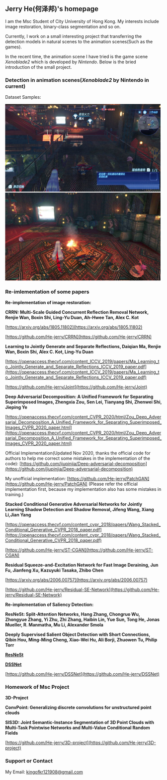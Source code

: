 ## Jerry He(何泽邦)'s homepage

I am the Msc Student of City University of Hong Kong. My interests include image restoration, binary-class segmentation and so on.

Currently, I work on a small interesting project that transferring the detection models in natural scenes to the animation scenes(Such as the games).

In the recent time, the animation scene I have tried is the game scene *Xenoblade2* which is developed by *Nintendo*. Below is the bried introduction of the small project.

### Detection in animation scenes(*Xenoblade2* by Nintendo in current)

Dataset Samples:

<img alt="https://github.com/He-jerry/He-jerry.github.io/raw/main/Xenoblade2/teaser%20image/2021-03-22_21-47-43.mp4_9.jpg" src="https://github.com/He-jerry/He-jerry.github.io/raw/main/Xenoblade2/teaser%20image/2021-03-22_21-47-43.mp4_9.jpg" width="500" height=""><img alt="https://github.com/He-jerry/He-jerry.github.io/raw/main/Xenoblade2/teaser%20image/2021-03-22_21-47-43.mp4_16.jpg" src="https://github.com/He-jerry/He-jerry.github.io/raw/main/Xenoblade2/teaser%20image/2021-03-22_21-47-43.mp4_16.jpg" width="500" height="">


### Re-imlementation of some papers

**Re-implementation of image restoration:**

**CRRN: Multi-Scale Guided Concurrent Reflection Removal Network, Renjie Wan, Boxin Shi, Ling-Yu Duan, Ah-Hwee Tan, Alex C. Kot**

[https://arxiv.org/abs/1805.11802](https://arxiv.org/abs/1805.11802)

[https://github.com/He-jerry/CRRN](https://github.com/He-jerry/CRRN)

**Learning to Jointly Generate and Separate Reflections, Daiqian Ma, Renjie Wan, Boxin Shi, Alex C. Kot, Ling-Yu Duan**

[https://openaccess.thecvf.com/content_ICCV_2019/papers/Ma_Learning_to_Jointly_Generate_and_Separate_Reflections_ICCV_2019_paper.pdf](https://openaccess.thecvf.com/content_ICCV_2019/papers/Ma_Learning_to_Jointly_Generate_and_Separate_Reflections_ICCV_2019_paper.pdf)

[https://github.com/He-jerry/Joint](https://github.com/He-jerry/Joint)

**Deep Adversarial Decomposition: A Unified Framework for Separating Superimposed Images, Zhengxia Zou, Sen Lei, Tianyang Shi, Zhenwei Shi, Jieping Ye**

[https://openaccess.thecvf.com/content_CVPR_2020/html/Zou_Deep_Adversarial_Decomposition_A_Unified_Framework_for_Separating_Superimposed_Images_CVPR_2020_paper.html](https://openaccess.thecvf.com/content_CVPR_2020/html/Zou_Deep_Adversarial_Decomposition_A_Unified_Framework_for_Separating_Superimposed_Images_CVPR_2020_paper.html)

Official Implementation(Updated Nov 2020, thanks the official code for authors to help me correct some mistakes in the implementation of the code): [https://github.com/jiupinjia/Deep-adversarial-decomposition](https://github.com/jiupinjia/Deep-adversarial-decomposition)

My unofficial implementation: [https://github.com/He-jerry/PatchGAN](https://github.com/He-jerry/PatchGAN)   (Please refer the official implementation first, because my implementation also has some mistakes in training.)

**Stacked Conditional Generative Adversarial Networks for Jointly Learning Shadow Detection and Shadow Removal, Jifeng Wang, Xiang Li,Jian Yang**

[https://openaccess.thecvf.com/content_cvpr_2018/papers/Wang_Stacked_Conditional_Generative_CVPR_2018_paper.pdf](https://openaccess.thecvf.com/content_cvpr_2018/papers/Wang_Stacked_Conditional_Generative_CVPR_2018_paper.pdf)

[https://github.com/He-jerry/ST-CGAN](https://github.com/He-jerry/ST-CGAN)

**Residual Squeeze-and-Excitation Network for Fast Image Deraining, Jun Fu, Jianfeng Xu, Kazuyuki Tasaka, Zhibo Chen**

[https://arxiv.org/abs/2006.00757](https://arxiv.org/abs/2006.00757)

[https://github.com/He-jerry/Residual-SE-Network](https://github.com/He-jerry/Residual-SE-Network)





**Re-implementation of Saliency Detection:**

**ResNeSt: Split-Attention Networks, Hang Zhang, Chongruo Wu, Zhongyue Zhang, Yi Zhu, Zhi Zhang, Haibin Lin, Yue Sun, Tong He, Jonas Mueller, R. Manmatha, Mu Li, Alexander Smola**

**Deeply Supervised Salient Object Detection with Short Connections, Qibin Hou, Ming-Ming Cheng, Xiao-Wei Hu, Ali Borji, Zhuowen Tu, Philip Torr**

[**ResNeSt**](https://arxiv.org/abs/1611.04849)

[**DSSNet**](https://openaccess.thecvf.com/content_cvpr_2017/papers/Hou_Deeply_Supervised_Salient_CVPR_2017_paper.pdf)

[https://github.com/He-jerry/DSSNet](https://github.com/He-jerry/DSSNet)






### Homework of Msc Project

**3D-Project**

**ConvPoint: Generalizing discrete convolutions for unstructured point clouds**

**SIS3D: Joint Semantic-Instance Segmentation of 3D Point Clouds with
Multi-Task Pointwise Networks and Multi-Value Conditional Random Fields**

[https://github.com/He-jerry/3D-project](https://github.com/He-jerry/3D-project)


### Support or Contact
My Email: kingofkr121908@gmail.com
